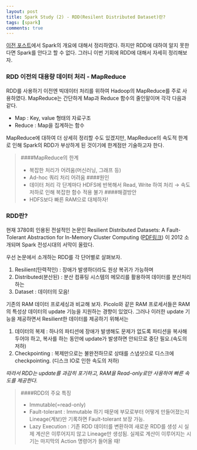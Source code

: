 ```yaml
---
layout: post
title: Spark Study (2) - RDD(Resilent Distributed Dataset)란?
tags: [spark]
comments: true
---
```


[이전 포스트](https://fluxus-dev.github.io/2019-03-26-spark1/)에서 Spark의 개요에 대해서 정리하였다.
하지만 RDD에 대하여 알지 못한다면 Spark를 안다고 할 수 없다.
그러니 이번 기회에 RDD에 대해서 자세히 정리해보자.

### RDD 이전의 대용량 데이터 처리 - MapReduce
RDD를 사용하기 이전엔 빅데이터 처리를 위하여 Hadoop의 MapReduce를 주로 사용하였다.
MapReduce는 간단하게 Map과 Reduce 함수의 줄인말이며 각각 다음과 같다.
- Map : Key, value 형태의 자료구조
- Reduce : Map을 집계하는 함수

MapReduce에 대하여 더 상세히 정리할 수도 있겠지만, MapReduce의 속도적 한계로 인해 Spark의 RDD가 부상하게 된 것이기에 한계점만 기술하고자 한다.


>####MapReduce의 한계
>- 복잡한 처리가 어려움(머신러닝, 그래프 등)
>- Ad-hoc 쿼리 처리 어려움
>####원인
>- 데이터 처리 각 단계마다 HDFS에 반복해서 Read, Write 하여 처리 → 속도 저하로 인해 복잡한 함수 적용 불가
>####해결방안
>- HDFS보다 빠른 RAM으로 대체하자!

### RDD란?
현재 3780회 인용된 전설적인 논문인 
Resilient Distributed Datasets: A Fault-Tolerant Abstraction for In-Memory Cluster Computing 
([PDF링크](https://www.usenix.org/system/files/conference/nsdi12/nsdi12-final138.pdf))
이 2012 소개되며 Spark 전성시대의 서막이 올랐다.

우선 논문에서 소개하는 RDD를 각 단어별로 살펴보자.
 1. Resilient(탄력적인) : 장애가 발생하더라도 원상 복귀가 가능하며
 2. Distributed(분산된) : 분산 컴퓨팅 시스템의 메모리를 활용하여 데이터를 분산처리하는
 3. Dataset : 데이터의 모음!
 
 기존의 RAM 데이터 프로세싱과 비교해 보자.
 Picolo와 같은 RAM 프로세서들은 RAM의 특성상 데이터의 update 기능을 지원하는 경향이 있었다.
 그러나 이러한 update 기능을 제공하면서 Resilient한 데이터를 제공하기 위해서는
 1. 데이터의 복제 : 하나의 파티션에 장애가 발생해도 문제가 없도록 파티션을 복사해 두어야 하고, 복사를 하는 동안에 update가 발생하면 안되므로 중단 필요.(속도의 저하)
 2. Checkpointing : 복제만으로는 불완전하므로 상태를 스냅샷으로 디스크에 checkpointing. (디스크 IO로 인한 속도의 저하)
 
 *따라서 RDD는 update를 과감히 포기하고, RAM을 Read-only로만 사용하여 빠른 속도를 제공한다.*
 
 
>####RDD의 주요 특징
> - Immutable(=read-only)
> - Fault-tolerant : Immutable 하기 때문에 부모로부터 어떻게 만들어졌는지 Lineage(계보)만 기록하면 Fault-tolerant 보장 가능.
> - Lazy Execution : 기존 RDD 데이터를 변환하여 새로운 RDD를 생성 시 실제 계산은 이루어지지 않고 Lineage만 생성됨. 실제로 계산이 이루어지는 시기는 마지막의 Action 명령어가 들어올 때!
 